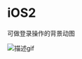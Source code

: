 # iOS2
可做登录操作的背景动图

![描述gif](https://github.com/biubiubiubalabala/iOS2/blob/master/images/QQ20190323-203201.gif)

